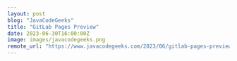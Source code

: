 ```yaml
---
layout: post
blog: "JavaCodeGeeks"
title: "GitLab Pages Preview"
date: 2023-06-30T16:00:00Z
image: images/javacodegeeks.png
remote_url: "https://www.javacodegeeks.com/2023/06/gitlab-pages-preview.html"
---
```

